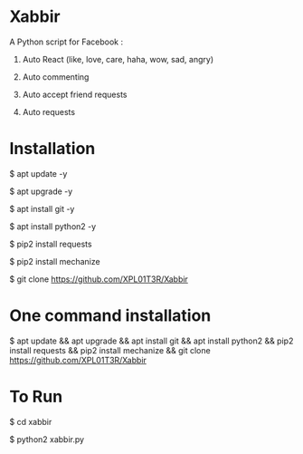 # Xabbir
A Python script for Facebook : 

1. Auto React (like, love, care, haha, wow, sad, angry)

2. Auto commenting

3. Auto accept friend requests

4. Auto requests


# Installation

$ apt update -y

$ apt upgrade -y

$ apt install git -y

$ apt install python2 -y

$ pip2 install requests

$ pip2 install mechanize

$ git clone https://github.com/XPL01T3R/Xabbir


# One command installation

$ apt update && apt upgrade && apt install git && apt install python2 && pip2 install requests && pip2 install mechanize && git clone https://github.com/XPL01T3R/Xabbir


# To Run

$ cd xabbir

$ python2 xabbir.py


